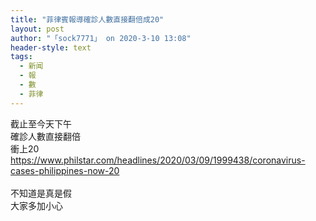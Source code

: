 ```yaml
---
title: "菲律賓報導確診人數直接翻倍成20"
layout: post
author: "「sock7771」 on 2020-3-10 13:08"
header-style: text
tags:
  - 新闻
  - 報
  - 數
  - 菲律
---
```


<head></head>
<body>
  截止至今天下午
 <br> 確診人數直接翻倍
 <br> 衝上20
 <br> 
 <a href="https://www.philstar.com/headlines/2020/03/09/1999438/coronavirus-cases-philippines-now-20" target="_blank">https://www.philstar.com/headlines/2020/03/09/1999438/coronavirus-cases-philippines-now-20</a>
 <br> 
 <br> 不知道是真是假
 <br> 大家多加小心
 <br>
</body>


